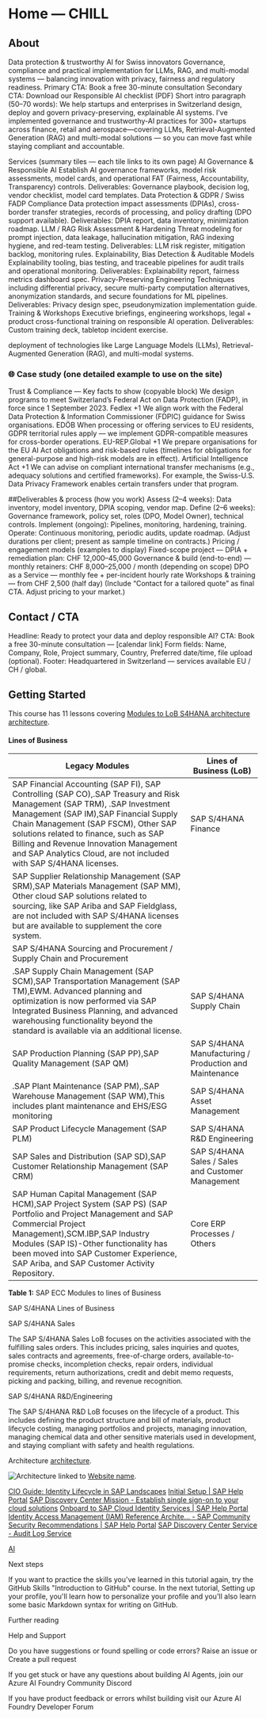 # Home — CHILL

## About

Data protection & trustworthy AI for Swiss innovators
Governance, compliance and practical implementation for LLMs, RAG, and multi-modal systems — balancing innovation with privacy, fairness and regulatory readiness.
Primary CTA: Book a free 30-minute consultation
Secondary CTA: Download our Responsible AI checklist (PDF)
Short intro paragraph (50–70 words):
We help startups and enterprises in Switzerland design, deploy and govern privacy-preserving, explainable AI systems. I’ve implemented governance and trustworthy-AI practices for 300+ startups across finance, retail and aerospace—covering LLMs, Retrieval-Augmented Generation (RAG) and multi-modal solutions — so you can move fast while staying compliant and accountable.


Services (summary tiles — each tile links to its own page)
AI Governance & Responsible AI
Establish AI governance frameworks, model risk assessments, model cards, and operational FAT (Fairness, Accountability, Transparency) controls.
Deliverables: Governance playbook, decision log, vendor checklist, model card templates.
Data Protection & GDPR / Swiss FADP Compliance
Data protection impact assessments (DPIAs), cross-border transfer strategies, records of processing, and policy drafting (DPO support available).
Deliverables: DPIA report, data inventory, minimization roadmap.
LLM / RAG Risk Assessment & Hardening
Threat modeling for prompt injection, data leakage, hallucination mitigation, RAG indexing hygiene, and red-team testing.
Deliverables: LLM risk register, mitigation backlog, monitoring rules.
Explainability, Bias Detection & Auditable Models
Explainability tooling, bias testing, and traceable pipelines for audit trails and operational monitoring.
Deliverables: Explainability report, fairness metrics dashboard spec.
Privacy-Preserving Engineering
Techniques including differential privacy, secure multi-party computation alternatives, anonymization standards, and secure foundations for ML pipelines.
Deliverables: Privacy design spec, pseudonymization implementation guide.
Training & Workshops
Executive briefings, engineering workshops, legal + product cross-functional training on responsible AI operation.
Deliverables: Custom training deck, tabletop incident exercise.

deployment of technologies like Large Language Models (LLMs), Retrieval-Augmented Generation (RAG), and multi-modal systems.

### 🌐 Case study (one detailed example to use on the site)

Trust & Compliance — Key facts to show (copyable block)
We design programs to meet Switzerland’s Federal Act on Data Protection (FADP), in force since 1 September 2023. 
Fedlex
+1
We align work with the Federal Data Protection & Information Commissioner (FDPIC) guidance for Swiss organisations. 
EDÖB
When processing or offering services to EU residents, GDPR territorial rules apply — we implement GDPR-compatible measures for cross-border operations. 
EU-REP.Global
+1
We prepare organisations for the EU AI Act obligations and risk-based rules (timelines for obligations for general-purpose and high-risk models are in effect). 
Artificial Intelligence Act
+1
We can advise on compliant international transfer mechanisms (e.g., adequacy solutions and certified frameworks). For example, the Swiss-U.S. Data Privacy Framework enables certain transfers under that program.

##Deliverables & process (how you work)
Assess (2–4 weeks): Data inventory, model inventory, DPIA scoping, vendor map.
Define (2–6 weeks): Governance framework, policy set, roles (DPO, Model Owner), technical controls.
Implement (ongoing): Pipelines, monitoring, hardening, training.
Operate: Continuous monitoring, periodic audits, update roadmap.
(Adjust durations per client; present as sample timeline on contracts.)
Pricing / engagement models (examples to display)
Fixed-scope project — DPIA + remediation plan: CHF 12,000–45,000
Governance & build (end-to-end) — monthly retainers: CHF 8,000–25,000 / month (depending on scope)
DPO as a Service — monthly fee + per-incident hourly rate
Workshops & training — from CHF 2,500 (half day)
(Include “Contact for a tailored quote” as final CTA. Adjust pricing to your market.)

## Contact / CTA
Headline: Ready to protect your data and deploy responsible AI?
CTA: Book a free 30-minute consultation — [calendar link]
Form fields: Name, Company, Role, Project summary, Country, Preferred date/time, file upload (optional).
Footer: Headquartered in Switzerland — services available EU / CH / global.

## Getting Started

This course has 11 lessons covering [Modules to LoB S4HANA architecture](#LoB) [architecture](#architecture).

#### Lines of Business

| Legacy Modules  | Lines of Business (LoB) |  
| ----- | -------- |
| SAP Financial Accounting (SAP FI), SAP Controlling (SAP CO),.SAP Treasury and Risk Management (SAP TRM), .SAP Investment Management (SAP IM),SAP Financial Supply Chain Management (SAP FSCM), Other SAP solutions related to finance, such as SAP Billing and Revenue Innovation Management and SAP Analytics Cloud, are not included with SAP S/4HANA licenses. | SAP S/4HANA Finance |
| SAP Supplier Relationship Management (SAP SRM),SAP Materials Management (SAP MM), Other cloud SAP solutions related to sourcing, like SAP Ariba and SAP Fieldglass, are not included with SAP S/4HANA licenses but are available to supplement the core system.
 | SAP S/4HANA Sourcing and Procurement / Supply Chain and Procurement |
| .SAP Supply Chain Management (SAP SCM),SAP Transportation Management (SAP TM),EWM. Advanced planning and optimization is now performed via SAP Integrated Business Planning, and advanced warehousing functionality beyond the standard is available via an additional license. | SAP S/4HANA Supply Chain |
| SAP Production Planning (SAP PP),SAP Quality Management (SAP QM) | SAP S/4HANA Manufacturing / Production and Maintenance |
| .SAP Plant Maintenance (SAP PM),.SAP Warehouse Management (SAP WM),This includes plant maintenance and EHS/ESG monitoring| SAP S/4HANA Asset Management |
| SAP Product Lifecycle Management (SAP PLM) | SAP S/4HANA R&D Engineering |
| SAP Sales and Distribution (SAP SD),SAP Customer Relationship Management (SAP CRM) | SAP S/4HANA Sales / Sales and Customer Management | 
| SAP Human Capital Management (SAP HCM),SAP Project System (SAP PS) (SAP Portfolio and Project Management and SAP Commercial Project Management),SCM.IBP,SAP Industry Modules (SAP IS)-Other functionality has been moved into SAP Customer Experience, SAP Ariba, and SAP Customer Activity Repository. | Core ERP Processes / Others | 

**Table 1:** SAP ECC Modules to lines of Business

SAP S/4HANA Lines of Business

SAP S/4HANA Sales

The SAP S/4HANA Sales LoB focuses on the activities associated with the fulfilling sales orders. This includes pricing, sales inquiries and quotes, sales contracts and agreements, free-of-charge orders, available-to-promise checks, incompletion checks, repair orders, individual requirements, return authorizations, credit and debit memo requests, picking and packing, billing, and revenue recognition.

SAP S/4HANA R&D/Engineering

The SAP S/4HANA R&D LoB focuses on the lifecycle of a product. This includes defining the product structure and bill of materials, product lifecycle costing, managing portfolios and projects, managing innovation, managing chemical data and other sensitive materials used in development, and staying compliant with safety and health regulations.

Architecture [architecture](/page/#architecture).

![Architecture](https://image.example.com "Link title") linked to [Website name](https://website.com).

[CIO Guide: Identity Lifecycle in SAP Landscapes](https://www.sap.com/documents/2018/05/38ce7d25-067d-0010-87a3-c30de2ffd8ff.html)
[Initial Setup | SAP Help Portal](https://help.sap.com/docs/start/sap-start/setup)
[SAP Discovery Center Mission - Establish single sign-on to your cloud solutions](https://discovery-center.cloud.sap/missiondetail/3114/3151/)
[Onboard to SAP Cloud Identity Services | SAP Help Portal](https://help.sap.com/docs/btp/btp-admin-guide/onboard-to-sap-cloud-identity-services)
[Identity Access Management (IAM) Reference Archite... - SAP Community](https://community.sap.com/t5/technology-blog-posts-by-sap/identity-access-management-iam-reference-architectures-2024/ba-p/13697891)
[Security Recommendations | SAP Help Portal](https://help.sap.com/docs/SAP_S4HANA_CLOUD/55a7cb346519450cb9e6d21c1ecd6ec1/fafa6639cf7b4265b68da63efbc8fb96.html)
[SAP Discovery Center Service - Audit Log Service](https://discovery-center.cloud.sap/serviceCatalog/audit-log-service?region=all)

[AI](https://github.com/microsoft/ai-agents-for-beginners)

Next steps

If you want to practice the skills you've learned in this tutorial again, try the GitHub Skills "Introduction to GitHub" course.
In the next tutorial, Setting up your profile, you'll learn how to personalize your profile and you'll also learn some basic Markdown syntax for writing on GitHub.

Further reading

Help and Support

Do you have suggestions or found spelling or code errors? Raise an issue or Create a pull request

If you get stuck or have any questions about building AI Agents, join our Azure AI Foundry Community Discord

If you have product feedback or errors whilst building visit our Azure AI Foundry Developer Forum



